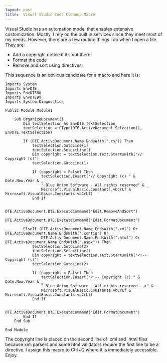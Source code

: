 ```yaml
---
layout: post
title:  Visual Studio Code Cleanup Macro
---
```

Visual Studio has an automation model that enables extensive customization. Mostly, I rely on the built in services since they meet most of my needs. However, there are a few routine things I do when I open a file. They are:

  * Add a copyright notice if it’s not there 
  * Format the code 
  * Remove and sort using directives 

This sequence is an obvious candidate for a macro and here it is:
    
    Imports System
    Imports EnvDTE
    Imports EnvDTE80
    Imports EnvDTE90
    Imports System.Diagnostics
    
    Public Module Module1
    
        Sub OrganizeDocument()
            Dim textSelection As EnvDTE.TextSelection
            textSelection = CType(DTE.ActiveDocument.Selection(), EnvDTE.TextSelection)
    
            If (DTE.ActiveDocument.Name.EndsWith(".cs")) Then
                textSelection.GotoLine(1)
                textSelection.SelectLine()
                Dim copyright = textSelection.Text.StartsWith("// Copyright (c)")
                textSelection.GotoLine(1)
    
                If (copyright = False) Then
                    textSelection.Insert("// Copyright (c) " & Date.Now.Year & _
                    " Blue Onion Software - All rights reserved" & _
                    Microsoft.VisualBasic.Constants.vbCrLf & Microsoft.VisualBasic.Constants.vbCrLf)
                End If
    
                DTE.ActiveDocument.DTE.ExecuteCommand("Edit.RemoveAndSort")
                DTE.ActiveDocument.DTE.ExecuteCommand("Edit.FormatDocument")
    
            ElseIf (DTE.ActiveDocument.Name.EndsWith(".xml") Or DTE.ActiveDocument.Name.EndsWith(".config") Or _
                    DTE.ActiveDocument.Name.EndsWith(".html") Or DTE.ActiveDocument.Name.EndsWith(".aspx")) Then
                textSelection.GotoLine(2)
                textSelection.SelectLine()
                Dim copyright = textSelection.Text.StartsWith("<!-- Copyright (c)")
                textSelection.GotoLine(2)
    
                If (copyright = False) Then
                    textSelection.Insert("<!-- Copyright (c) " & Date.Now.Year & _
                    " Blue Onion Software - All rights reserved -->" & _
                    Microsoft.VisualBasic.Constants.vbCrLf & Microsoft.VisualBasic.Constants.vbCrLf)
                End If
    
                DTE.ActiveDocument.DTE.ExecuteCommand("Edit.FormatDocument")
            End If
        End Sub
    
    End Module

The copyright line is placed on the second line of .xml and .html files because xml parsers and some html validators require the first line to be a directive. I assign this macro to Ctrl+Q where it is immediately accessible. Enjoy.
